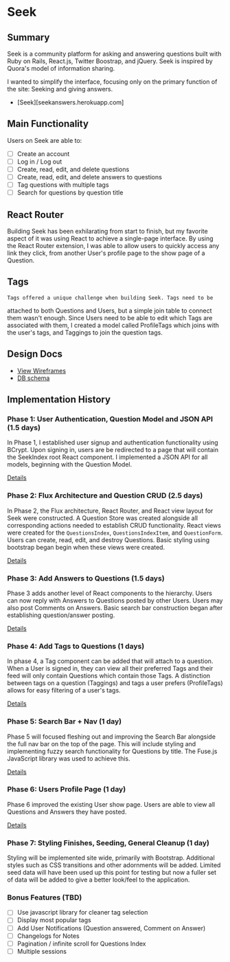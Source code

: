 # Seek

## Summary

Seek is a community platform for asking and answering questions built
with Ruby on Rails, React.js, Twitter Boostrap, and jQuery. Seek is
inspired by Quora's model of information sharing.

I wanted to simplify the interface, focusing only on the
primary function of the site: Seeking and giving answers.

* [Seek][seekanswers.herokuapp.com]

## Main Functionality

Users on Seek are able to:

- [ ] Create an account
- [ ] Log in / Log out
- [ ] Create, read, edit, and delete questions
- [ ] Create, read, edit, and delete answers to questions
- [ ] Tag questions with multiple tags
- [ ] Search for questions by question title

## React Router

  Building Seek has been exhilarating from start to finish, but my favorite
aspect of it was using React to achieve a single-page interface. By using
the React Router extension, I was able to allow users to quickly access
any link they click, from another User's profile page to the show page
of a Question.

## Tags

    Tags offered a unique challenge when building Seek. Tags need to be
  attached to both Questions and Users, but a simple join table to connect
  them wasn't enough. Since Users need to be able to edit which Tags are
  associated with them, I created a model called ProfileTags which joins
  with the user's tags, and Taggings to join the question tags. 


## Design Docs
* [View Wireframes][view]
* [DB schema][schema]

[view]: ./docs/views.md
[schema]: ./docs/schema.md

## Implementation History

### Phase 1: User Authentication, Question Model and JSON API (1.5 days)

In Phase 1, I established user signup and authentication functionality
using BCrypt. Upon signing in, users are be redirected to a page that will contain
the SeekIndex root React component. I implemented a JSON API for all models,
beginning with the Question Model.

[Details][phase-one]

### Phase 2: Flux Architecture and Question CRUD (2.5 days)

In Phase 2, the Flux architecture, React Router, and React view layout for
Seek were constructed. A Question Store was created alongside all corresponding
actions needed to establish CRUD functionality. React views were created for the
`QuestionsIndex`, `QuestionsIndexItem`, and `QuestionForm`. Users can create,
read, edit, and destroy Questions. Basic styling using bootstrap began
begin when these views were created.


[Details][phase-two]

### Phase 3: Add Answers to Questions (1.5 days)

Phase 3 adds another level of React components to the hierarchy. Users
can now reply with Answers to Questions posted by other Users.
Users may also post Comments on Answers. Basic search bar construction
began after establishing question/answer posting.

[Details][phase-three]

### Phase 4: Add Tags to Questions (1 days)

In phase 4, a Tag component can be added that will attach to a question.
When a User is signed in, they can view all their preferred Tags and their
feed will only contain Questions which contain those Tags. A distinction
between tags on a question (Taggings) and tags a user prefers (ProfileTags)
allows for easy filtering of a user's tags.

[Details][phase-four]

### Phase 5: Search Bar + Nav (1 day)

Phase 5 will focused fleshing out and improving the Search Bar alongside
the full nav bar on the top of the page. This will include styling and
implementing fuzzy search functionality for Questions by title. The
Fuse.js JavaScript library was used to achieve this.

[Details][phase-five]

### Phase 6: Users Profile Page (1 day)

Phase 6 improved the existing User show page. Users are able to
view all Questions and Answers they have posted.

[Details][phase-six]

### Phase 7: Styling Finishes, Seeding, General Cleanup (1 day)
  Styling will be implemented site wide, primarily with Bootstrap. Additional
  styles such as CSS transitions and other adornments will be added. Limited
  seed data will have been used up this point for testing but now a fuller
  set of data will be added to give a better look/feel to the application.

### Bonus Features (TBD)
- [ ] Use javascript library for cleaner tag selection
- [ ] Display most popular tags
- [ ] Add User Notifications (Question answered, Comment on Answer)
- [ ] Changelogs for Notes
- [ ] Pagination / infinite scroll for Questions Index
- [ ] Multiple sessions

[phase-one]: ./docs/phases/phase1.md
[phase-two]: ./docs/phases/phase2.md
[phase-three]: ./docs/phases/phase3.md
[phase-four]: ./docs/phases/phase4.md
[phase-five]: ./docs/phases/phase5.md
[phase-six]: .docs/phases/phase6.md
